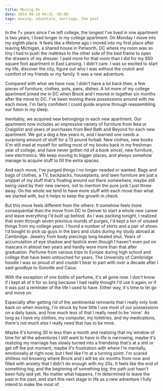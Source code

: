 ```yaml
---
title: Moving On
date: 2014-08-10 04:31 -05:00
tags: moving, adventure, marriage, the past
---
```


In the 7+ years since I've left college, the longest I've lived in one apartment is two years; I lived longer in my college apartment.  On Monday I move into my eighth place.  It feels like a lifetime ago I moved into my first place after leaving Michigan, a shared house in Petworth, DC where my room was so tiny I had to push the mattress to the other side of the bed frame to open the drawers of my dresser.  I paid more for that room than I did for my 850 square foot apartment in East Lansing.  I didn't care.  I was so excited to start my life, discover the city, figure out who I was without the crutch and comfort of my friends or my family.  It was a new adventure.

Compared with what we have now, I didn't have a lot back then; a few pieces of furniture, clothes, pots, pans, dishes.  A lot more of my college apartment joined me in DC when Brock and I moved in together six months after the move to DC.  I've been moving these possessions around with me each move.  I'm fairly confident I could guide anyone through reassembling our futon in my sleep.

Inevitably, we acquired new belongings in each new apartment.  Our apartment now includes an impressive variety of furniture from Ikea or Craigslist and years of purchases from Bed Bath and Beyond for each new apartment.  We got a dog a few years in, and I learned one needs a surprising amount of stuff for a 13 pound furball.  New clothes, new books (I'm still mad at myself for selling most of my books back in my freshman year of college, and have never gotten rid of a book since), new furniture, new electronics.  We keep moving to bigger places, and always somehow manage to acquire stuff to fill the extra spaces.

And each move, I've purged things I no longer needed or wanted.  Bags and bags of clothes, a TV, backpacks, houseplants, and lawn furniture are just a snippet of my stuff that's floating around out there somewhere, maybe still being used by their new owners, not to mention the pure junk I just threw away.  On the whole we tend to have more stuff with each move than what we started with, but it helps to keep the growth in check.

But this move feels different from the others.  It somehow feels more consequential than the move from DC to Denver to start a whole new career and leave everything I'd built up behind.  As I was packing tonight, I realized that even through seven previous rounds of purges, I'd kept a ton of unused things from my college years.  I found a number of shirts and a pair of shoes I'd bought to pick up guys in the bars and clubs during my study abroad at Cambridge.  Jewelry from body piercings long healed shut.  Years of accumulation of eye shadow and lipstick even though I haven't even put on mascara in almost two years and hardly wore more than that after graduation.  Perfume from various trips to Europe during high school and college that have been untouched for years.  The University of Cambridge hoodie I was so proud of and couldn't bear to part with over a decade after I said goodbye to Gonville and Caius.

With the exception of one bottle of perfume, it's all gone now.  I don't know if I kept all of it for so long because I had really thought I'd use it again, or if it was just a reminder of the life I used to have.  Either way, it's time to let go and move on.

Especially after getting rid of the sentimental remnants that I really only look back on when moving, I'm struck by how little I use most of our possessions on a daily basis, and how much less of that I really need to be 'mine'.  As long as I have my clothes, my computer, my toiletries, and my medications, there's not much else I really need that has to be mine.

Maybe it's turning 30 in less than a month and realizing that my window of time for all the adventures I still want to have in life is narrowing, maybe it's realizing my marriage has slowly turned into a friendship that's at a shit or get off the pot moment, maybe it's frustration with where I'm mentally, emotionally at right now, but I feel like I'm at a turning point.  I'm scared shitless not knowing where Brock and I will be six months from now and filled with anxiety that I didn't do enough with my 20s.  It feels like the end of something big, and the beginning of something big; the path just hasn't been fully laid yet.  No matter what happens, I'm determined to leave the past in the past, and start this next stage in life as a new adventure I fully intend to make the most of.
